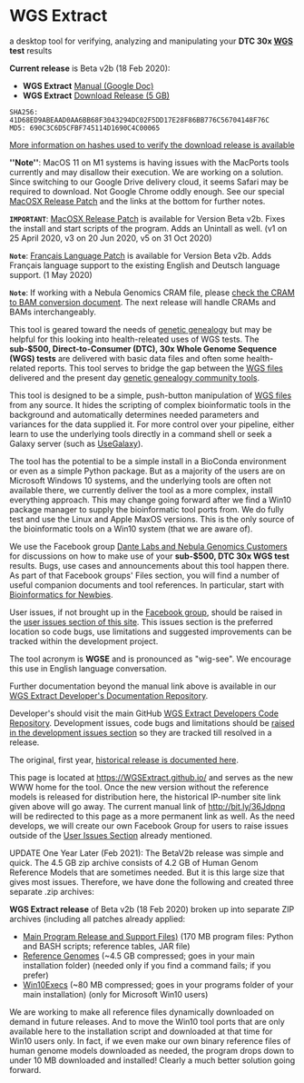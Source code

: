 # WGS Extract
a desktop tool for verifying, analyzing and manipulating your **DTC 30x [WGS](https://h600.org/wiki/WGS) test** results

__Current release__ is Beta v2b (18 Feb 2020):
* **WGS Extract** [Manual (Google Doc)](http://bit.ly/36Jdpnq)
* **WGS Extract** [Download Release (5 GB)](http://bit.ly/3afRl6O)
```
SHA256: 41D68ED9ABEAAD0AA6BB68F3043294DC02F5DD17E28F86BB776C56704148F76C
MD5: 690C3C6D5CFBF745114D1690C4C00065
```
[More information on hashes used to verify the download release is available](https://www.howtogeek.com/67241/htg-explains-what-are-md5-sha-1-hashes-and-how-do-i-check-them/)

**''Note''**: MacOS 11 on M1 systems is having issues with the MacPorts tools currently and may disallow their execution. We are working on a solution.  Since switching to our Google Drive delivery cloud, it seems Safari may be required to download. Not Google Chrome oddly enough.  See our special [MacOSX Release Patch](https://github.com/WGSExtract/WGSExtract-Dev/blob/master/Docs/Betav2b_MacOSX_patch.md) and the links at the bottom for further notes.

**`IMPORTANT`**: [MacOSX Release Patch](https://github.com/WGSExtract/WGSExtract-Dev/blob/master/Docs/Betav2b_MacOSX_patch.md) is available for Version Beta v2b.  Fixes the install and start scripts of the program. Adds an Unintall as well. (v1 on 25 April 2020, v3 on 20 Jun 2020, v5 on 31 Oct 2020)

**`Note`**: [Français Language Patch](https://github.com/WGSExtract/WGSExtract-Dev/blob/master/Docs/Betav2b_Francais_Patch.md) is available for Version Beta v2b.  Adds Français language support to the existing English and Deutsch language support. (1 May 2020)

**`Note`**: If working with a Nebula Genomics CRAM file, please [check the CRAM to BAM conversion document](https://bit.ly/31TeqYH). The next release will handle CRAMs and BAMs interchangeably.

This tool is geared toward the needs of [genetic genealogy](https://h600.org/wiki/Genetic+Genealogy) but may be helpful for this looking into health-releated uses of WGS tests. The **sub-$500, Direct-to-Consumer (DTC), 30x Whole Genome Sequence (WGS) tests** are delivered with basic data files and often some health-related reports. This tool serves to bridge the gap between the [WGS files](https://h600.org/wiki/Sequencing+File+Formats) delivered and the present day [genetic genealogy community tools](https://h600.org/wiki/Third+Party+Analysis+Tools). 

This tool is designed to be a simple, push-button manipulation of [WGS files](https://h600.org/wiki/Sequencing+File+Formats) from any source. It hides the scripting of complex bioinformatic tools in the background and automatically determines needed parameters and variances for the data supplied it.  For more control over your pipeline, either learn to use the underlying tools directly in a command shell or seek a Galaxy server (such as [UseGalaxy](https://usegalaxy.org/)).

The tool has the potential to be a simple install in a BioConda environment or even as a simple Python package. But as a majority of the users are on Microsoft Windows 10 systems, and the underlying tools are often not available there, we currently deliver the tool as a more complex, install everything approach. This may change going forward after we find a Win10 package manager to supply the bioinformatic tool ports from. We do fully test and use the Linux and Apple MaxOS versions. This is the only source of the bioinformatic tools on a Win10 system (that we are aware of).

We use the Facebook group [Dante Labs and Nebula Genomics Customers](https://www.facebook.com/groups/373644229897409/) for discussions on how to make use of your **sub-$500, DTC 30x WGS test** results. Bugs, use cases and announcements about this tool happen there.  As part of that Facebook groups' Files section, you will find a number of useful companion documents and tool references.  In particular, start with [Bioinformatics for Newbies](http://bit.ly/38jnxnK). 

User issues, if not brought up in the [Facebook group](https://www.facebook.com/groups/373644229897409/), should be raised in the [user issues section of this site](https://github.com/WGSExtract/WGSExtract.github.io/issues). This issues section is the preferred location so code bugs, use limitations and suggested improvements can be tracked within the development project.

The tool acronym is **WGSE** and is pronounced as "wig-see". We encourage this use in English language conversation.

Further documentation beyond the manual link above is available in our [WGS Extract Developer's Documentation Repository](https://github.com/WGSExtract/WGSExtract-Dev/tree/master/Docs).

Developer's should visit the main GitHub [WGS Extract Developers Code Repository](https://github.com/WGSExtract/WGSExtract-Dev/).  Development issues, code bugs and limitations should be [raised in the development issues section](https://github.com/WGSExtract/WGSExtract-Dev/issues) so they are tracked till resolved in a release.

The original, first year, [historical release is documented here](https://github.com/WGSExtract/WGSExtract-Historical).

This page is located at https://WGSExtract.github.io/ and serves as the new WWW home for the tool. Once the new version without the reference models is released for distribution here, the historical IP-number site link given above will go away. The current manual link of http://bit.ly/36Jdpnq will be redirected to this page as a more permanent link as well. As the need develops, we will create our own Facebook Group for users to raise issues outside of the [User Issues Section](https://github.com/WGSExtract/WGSExtract.github.io/issues) already mentioned.

UPDATE One Year Later (Feb 2021):
The BetaV2b release was simple and quick.  The 4.5 GB zip archive consists of 4.2 GB of Human Genom Reference Models that are sometimes needed. But it is this large size that gives most issues.  Therefore, we have done the following and created three separate .zip archives:

__WGS Extract release__ of Beta v2b (18 Feb 2020) broken up into separate ZIP archives (including all patches already applied:
* [Main Program Release and Support Files)](http://bit.ly/3usF3RN) (170 MB program files: Python and BASH scripts; reference tables, JAR file)
* [Reference Genomes](http://bit.ly/2ZLD3pB) (~4.5 GB compressed; goes in your main installation folder) (needed only if you find a command fails; if you prefer)
* [Win10Execs](http://bit.ly/3bEyTFu) (~80 MB compressed; goes in your programs folder of your main installation) (only for Microsoft Win10 users)

We are working to make all reference files dynamically downloaded on demand in future releases.  And to move the Win10 tool ports that are only available here to the installation script and downloaded at that time for Win10 users only. In fact, if we even make our own binary reference files of human genome models downloaded as needed, the program drops down to under 10 MB downloaded and installed! Clearly a much better solution going forward.
